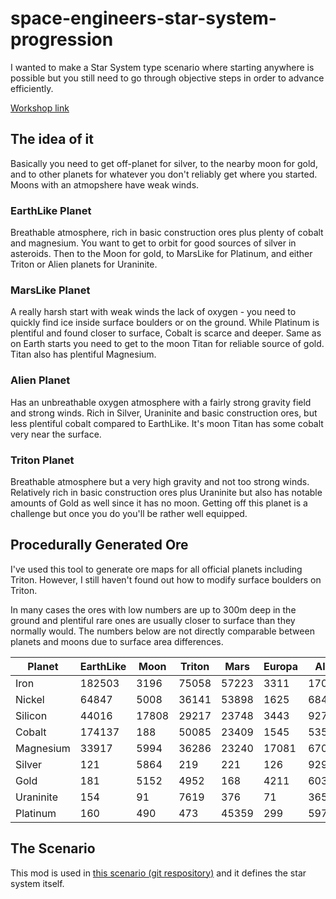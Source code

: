 # space-engineers-star-system-progression
I wanted to make a Star System type scenario where starting anywhere is possible but you still need to go through objective steps in order to advance efficiently.

[Workshop link](https://steamcommunity.com/sharedfiles/filedetails/?id=2071799682)

## The idea of it

Basically you need to get off-planet for silver, to the nearby moon for gold, and to other planets for whatever you don't reliably get where you started. Moons with an atmopshere have weak winds.

### EarthLike Planet
Breathable atmosphere, rich in basic construction ores plus plenty of cobalt and magnesium. You want to get to orbit for good sources of silver in asteroids. Then to the Moon for gold, to MarsLike for Platinum, and either Triton or Alien planets for Uraninite.

### MarsLike Planet
A really harsh start with weak winds the lack of oxygen - you need to quickly find ice inside surface boulders or on the ground. While Platinum is plentiful and found closer to surface, Cobalt is scarce and deeper. Same as on Earth starts you need to get to the moon Titan for reliable source of gold. Titan also has plentiful Magnesium.

### Alien Planet
Has an unbreathable oxygen atmosphere with a fairly strong gravity field and strong winds. Rich in Silver, Uraninite and basic construction ores, but less plentiful cobalt compared to EarthLike. It's moon Titan has some cobalt very near the surface.

### Triton Planet
Breathable atmosphere but a very high gravity and not too strong winds. Relatively rich in basic construction ores plus Uraninite but also has notable amounts of Gold as well since it has no moon. Getting off this planet is a challenge but once you do you'll be rather well equipped.

## Procedurally Generated Ore
I've used this tool to generate ore maps for all official planets including Triton. However, I still haven't found out how to modify surface boulders on Triton.

In many cases the ores with low numbers are up to 300m deep in the ground and plentiful rare ones are usually closer to surface than they normally would. The numbers below are not directly comparable between planets and moons due to surface area differences.

Planet | EarthLike | Moon | Triton | Mars | Europa | Alien | Titan
------ | --------- | ---- | ------ | ---- | ------ | ----- | -----
Iron | 182503 | 3196 | 75058 | 57223 | 3311 | 170973 | 5867
Nickel | 64847 | 5008 | 36141 | 53898 | 1625 | 68437 | 6347
Silicon | 44016 | 17808 | 29217 | 23748 | 3443 | 9276 | 5918
Cobalt | 174137 | 188 | 50085 | 23409 | 1545 | 53512 | 13621
Magnesium | 33917 | 5994 | 36286 | 23240 | 17081 | 67098 | 2255
Silver | 121 | 5864 | 219 | 221 | 126 | 92999 | 40
Gold | 181 | 5152 | 4952 | 168 | 4211 | 603 | 8113
Uraninite | 154 | 91 | 7619 | 376 | 71 | 36517 | 144
Platinum | 160 | 490 | 473 | 45359 | 299 | 597 | 63

## The Scenario
This mod is used in [this scenario (git respository)](https://github.com/paranox/space-engineers-survival-progressively-less-likely) and it defines the star system itself.